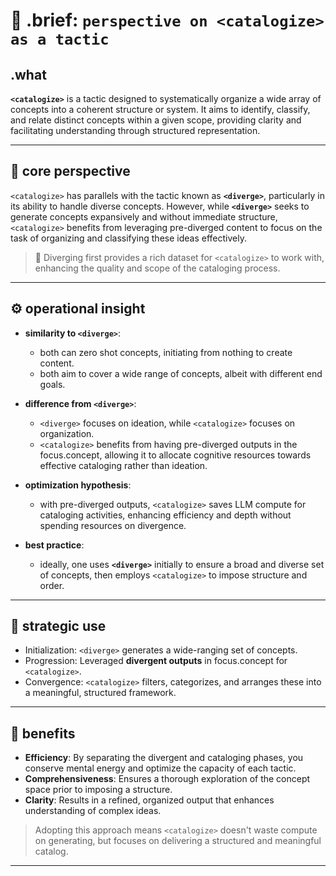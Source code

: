 # 🧩 .brief: `perspective on <catalogize> as a tactic`

## .what
**`<catalogize>`** is a tactic designed to systematically organize a wide array of concepts into a coherent structure or system. It aims to identify, classify, and relate distinct concepts within a given scope, providing clarity and facilitating understanding through structured representation.

---

## 🎯 core perspective
`<catalogize>` has parallels with the tactic known as **`<diverge>`**, particularly in its ability to handle diverse concepts. However, while **`<diverge>`** seeks to generate concepts expansively and without immediate structure, `<catalogize>` benefits from leveraging pre-diverged content to focus on the task of organizing and classifying these ideas effectively.

> 🧩 Diverging first provides a rich dataset for `<catalogize>` to work with, enhancing the quality and scope of the cataloging process.

---

## ⚙️ operational insight
- **similarity to `<diverge>`**:
  - both can zero shot concepts, initiating from nothing to create content.
  - both aim to cover a wide range of concepts, albeit with different end goals.

- **difference from `<diverge>`**:
  - `<diverge>` focuses on ideation, while `<catalogize>` focuses on organization.
  - `<catalogize>` benefits from having pre-diverged outputs in the focus.concept, allowing it to allocate cognitive resources towards effective cataloging rather than ideation.

- **optimization hypothesis**:
  - with pre-diverged outputs, `<catalogize>` saves LLM compute for cataloging activities, enhancing efficiency and depth without spending resources on divergence.

- **best practice**:
  - ideally, one uses **`<diverge>`** initially to ensure a broad and diverse set of concepts, then employs `<catalogize>` to impose structure and order.

---

## 📐 strategic use
- Initialization: `<diverge>` generates a wide-ranging set of concepts.
- Progression: Leveraged **divergent outputs** in focus.concept for `<catalogize>`.
- Convergence: `<catalogize>` filters, categorizes, and arranges these into a meaningful, structured framework.

---

## 🎯 benefits
- **Efficiency**: By separating the divergent and cataloging phases, you conserve mental energy and optimize the capacity of each tactic.
- **Comprehensiveness**: Ensures a thorough exploration of the concept space prior to imposing a structure.
- **Clarity**: Results in a refined, organized output that enhances understanding of complex ideas.

> Adopting this approach means `<catalogize>` doesn't waste compute on generating, but focuses on delivering a structured and meaningful catalog.

---